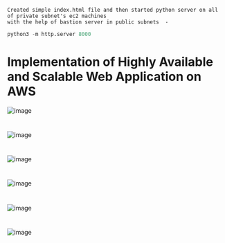 ```
Created simple index.html file and then started python server on all of private subnet's ec2 machines
with the help of bastion server in public subnets  -
```
```python I'm A tab
python3 -m http.server 8000
```
# Implementation of  Highly Available and Scalable Web Application on AWS

![image](https://github.com/sanjaymenaria03/aws-subnets/assets/76099779/9a8ecf22-9937-4d8f-ada6-8c43cf65bb76)
#
![image](https://github.com/user-attachments/assets/aa087a26-dc96-4016-99ec-3dffde125a7a)
#
![image](https://github.com/user-attachments/assets/1c05030c-e111-43c2-b278-d37b48c3c1f0)
#
![image](https://github.com/user-attachments/assets/b90f61e2-6e8f-4a6a-ae67-028a4b3fabf8)
#
![image](https://github.com/user-attachments/assets/f8899ff6-8b69-489a-9b18-06dbb5fb17e6)
#
![image](https://github.com/user-attachments/assets/5ea72079-5d42-4154-a5f2-60b65ec0c7cb)
